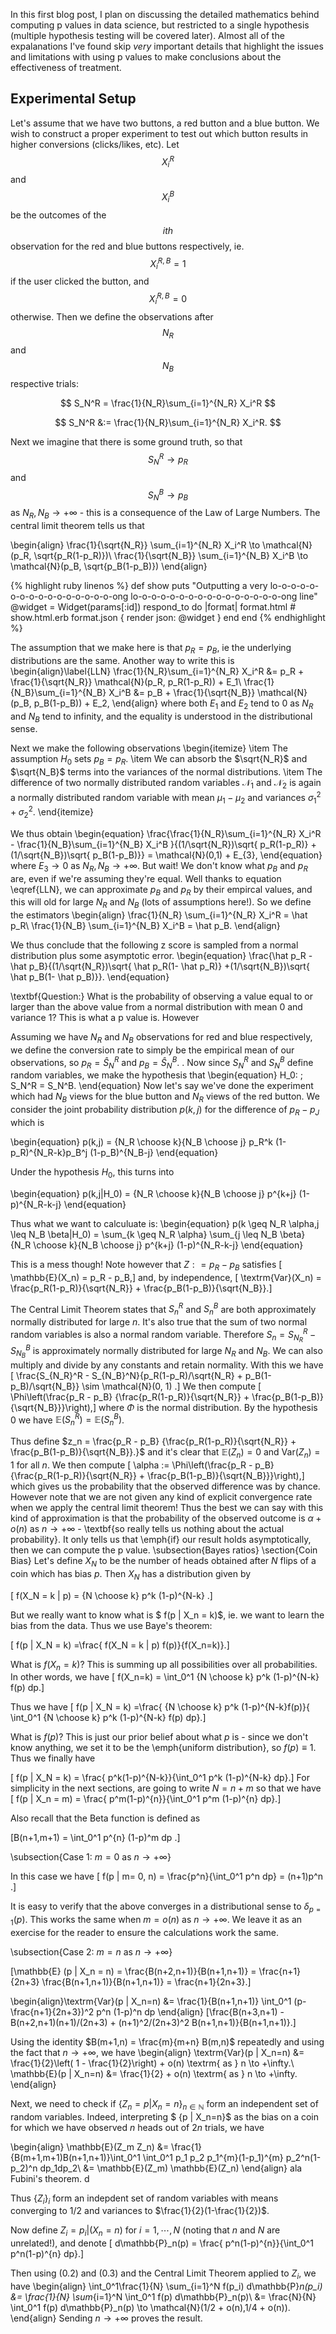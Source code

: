In this first blog post, I plan on discussing the detailed mathematics behind computing p values in data science, but restricted to a single hypothesis (multiple hypothesis testing will be covered later). Almost all of the expalanations I've found skip *very* important details that highlight the issues and limitations with using p values to make conclusions about the effectiveness of treatment.

## Experimental Setup

Let's assume that we have two buttons, a red button and a blue button. We wish to construct a proper experiment to test out which button results in higher conversions (clicks/likes, etc). Let $$X_i^R$$ and $$X_i^B$$ be the outcomes
of the $$ith$$ observation for the red and blue buttons respectively, ie. $$X_i^{R,B} = 1$$ if the user clicked the button, and $$X_i^{R,B} = 0$$ otherwise.  Then we define the observations after $$N_R$$ and $$N_B$$ respective trials:

$$
S_N^R = \frac{1}{N_R}\sum_{i=1}^{N_R} X_i^R
$$

$$
S_N^R &:= \frac{1}{N_R}\sum_{i=1}^{N_R} X_i^R.
$$

Next we imagine that there is some ground truth, so that $$S_N^R \to p_R$$ and $$S_N^B \to p_B$$ as $N_R,N_B \to +\infty$ - this is a consequence of the Law of Large Numbers. The central limit theorem tells us that

\begin{align}
\frac{1}{\sqrt{N_R}} \sum_{i=1}^{N_R} X_i^R \to \mathcal{N}(p_R, \sqrt{p_R(1-p_R)})\\
\frac{1}{\sqrt{N_B}} \sum_{i=1}^{N_B} X_i^B \to \mathcal{N}(p_B, \sqrt{p_B(1-p_B)})
\end{align}

{% highlight ruby linenos %}
def show
  puts "Outputting a very lo-o-o-o-o-o-o-o-o-o-o-o-o-o-o-o-ong lo-o-o-o-o-o-o-o-o-o-o-o-o-o-o-o-ong line"
  @widget = Widget(params[:id])
  respond_to do |format|
    format.html # show.html.erb
    format.json { render json: @widget }
  end
end
{% endhighlight %}



The assumption that we make here is that $p_R = p_B$, ie the underlying distributions are the same. Another way to write this is 
\begin{align}\label{LLN}
\frac{1}{N_R}\sum_{i=1}^{N_R} X_i^R &= p_R + \frac{1}{\sqrt{N_R}} \mathcal{N}(p_R, p_R(1-p_R)) + E_1\\
\frac{1}{N_B}\sum_{i=1}^{N_B} X_i^B &= p_B + \frac{1}{\sqrt{N_B}} \mathcal{N}(p_B, p_B(1-p_B)) + E_2,
\end{align}
where both $E_1$ and $E_2$ tend to $0$ as $N_R$ and $N_B$ tend to infinity, and the equality is understood in the distributional sense. 

Next we make the following observations
\begin{itemize}
\item The assumption $H_0$ sets $p_B = p_R$. 
\item We can absorb the $\sqrt{N_R}$ and $\sqrt{N_B}$ terms into the variances of the normal distributions. 
\item The difference of two normally distributed random variables $\mathcal{N}_1$ and $\mathcal{N}_2$ is again a normally distributed random variable with mean $\mu_1 - \mu_2$ and variances $\sigma_1^2 + \sigma_2^2$. 
\end{itemize}

We thus obtain
\begin{equation}
\frac{\frac{1}{N_R}\sum_{i=1}^{N_R} X_i^R - \frac{1}{N_B}\sum_{i=1}^{N_B} X_i^B }{(1/\sqrt{N_R})\sqrt{ p_R(1-p_R)} +(1/\sqrt{N_B})\sqrt{ p_B(1-p_B)}} = \mathcal{N}(0,1) + E_{3},
\end{equation}
where $E_3 \to 0$ as $N_R, N_B \to +\infty$.   But wait! We don't know what $p_B$ and $p_R$ are, even if we're assuming they're equal. Well thanks to equation \eqref{LLN}, we can approximate $p_B$ and $p_R$ by their empircal
values, and this will old for large $N_R$ and $N_B$ (lots of assumptions here!). So we define the estimators
\begin{align}
\frac{1}{N_R} \sum_{i=1}^{N_R} X_i^R  = \hat p_R\\
\frac{1}{N_B} \sum_{i=1}^{N_B} X_i^B = \hat p_B.
\end{align}

We thus conclude that the following z score is sampled from a normal distribution plus some asymptotic error. 
\begin{equation}
\frac{\hat p_R - \hat p_B}{(1/\sqrt{N_R})\sqrt{ \hat p_R(1- \hat p_R)} +(1/\sqrt{N_B})\sqrt{ \hat p_B(1- \hat p_B)}}.
\end{equation}

\textbf{Question:} What is the probability of observing a value equal to or larger than the above value from a normal distribution with mean 0 and variance 1? This is what a p value is. However




Assuming we have $N_R$ and $N_B$ observations for red and blue respectively, we define the conversion rate to simply be the empirical mean of our observations, so $p_R = \hat S_N^R$ and $p_B = \hat S_N^B$. 
. Now since $S_N^R$ and $S_N^B$ define random variables, we make the hypothesis that 
\begin{equation}
H_0: \; S_N^R = S_N^B.
\end{equation}
Now let's say we've done the experiment which had $N_B$ views for the blue button and $N_R$ views of the red button. We consider the joint probability distribution $p(k,j)$ for the difference of $p_R - p_J$ which is

\begin{equation}
p(k,j) = {N_R \choose k}{N_B \choose j} p_R^k (1-p_R)^{N_R-k}p_B^j (1-p_B)^{N_B-j}
\end{equation}

Under the hypothesis $H_0$, this turns into 

\begin{equation}
p(k,j|H_0) = {N_R \choose k}{N_B \choose j} p^{k+j} (1-p)^{N_R-k-j}
\end{equation}

Thus what we want to calculuate is:
\begin{equation}
p(k \geq N_R \alpha,j \leq N_B \beta|H_0) = \sum_{k \geq N_R \alpha} \sum_{j \leq N_B \beta} {N_R \choose k}{N_B \choose j} p^{k+j} (1-p)^{N_R-k-j}
\end{equation}

This is a mess though! Note however that $Z : = p_R - p_B$ satisfies
\[ \mathbb{E}(X_n) = p_R - p_B,\]
and, by independence, 
\[ \textrm{Var}(X_n) = \frac{p_R(1-p_R)}{\sqrt{N_R}} + \frac{p_B(1-p_B)}{\sqrt{N_B}}.\]

The Central Limit Theorem states that $S_n^R$  and $S_n^B$ are both approximately normally distributed for large $n$. It's also true that the sum of two normal random variables is also a normal random variable. Therefore $S_n=S_{N_R}^R - S_{N_B}^B$
is approximately normally distributed for large $N_R$ and $N_B$. We can also multiply and divide by any constants and retain normality. With this we have
\[ \frac{S_{N_R}^R - S_{N_B}^N}{p_R(1-p_R)/\sqrt{N_R} + p_B(1-p_B)/\sqrt{N_B}} \sim \mathcal{N}(0, 1) .\]
We then compute
\[ \Phi\left(\frac{p_R - p_B} {\frac{p_R(1-p_R)}{\sqrt{N_R}} + \frac{p_B(1-p_B)}{\sqrt{N_B}}}\right),\]
where $\Phi$ is the normal distribution. 
 By the hypothesis $0$ we have $\mathbb{E}(S_n^R) = \mathbb{E}(S_n^B)$. 

Thus define $z_n = \frac{p_R - p_B} {\frac{p_R(1-p_R)}{\sqrt{N_R}} + \frac{p_B(1-p_B)}{\sqrt{N_B}}.}$ and it's clear that $\mathbb{E}(Z_n) = 0$ and $\textrm{Var}(Z_n) = 1$ for all $n$. 
We then compute
\[ \alpha := \Phi\left(\frac{p_R - p_B} {\frac{p_R(1-p_R)}{\sqrt{N_R}} + \frac{p_B(1-p_B)}{\sqrt{N_B}}}\right),\]
which gives us the probability that the observed difference was by chance. However note that we are not given any kind of explicit convergence rate when we apply the central limit theorem! Thus the best we can say with this
kind of approximation is that the probability of the observed outcome is $\alpha + o(n)$ as $n \to +\infty$ - \textbf{so really tells us nothing about the actual probability}. It only tells us that \emph{if} our result holds asymptotically, then
we can compute the p value. 
\subsection{Bayes ratios}
\section{Coin Bias}
Let's define $X_{N}$ to be the number of heads obtained after $N$ flips of a coin which has bias $p$. Then $X_N$ has a distribution given by

\[ f(X_N = k | p)  = {N \choose k} p^k (1-p)^{N-k} .\]

But we really want to know what is $ f(p | X_n = k)$, ie. we want to learn the bias from the data. Thus we use Baye's theorem:

\[ f(p | X_N = k) =\frac{ f(X_N = k | p) f(p)}{f(X_n=k)}.\]

What is $f(X_n=k)$? This is summing up all possibilities over all probabilities. In other words, we have
\[ f(X_n=k) = \int_0^1 {N \choose k} p^k (1-p)^{N-k} f(p) dp.\]

Thus we have 
\[ f(p | X_N = k) =\frac{  {N \choose k} p^k (1-p)^{N-k}f(p)}{ \int_0^1 {N \choose k} p^k (1-p)^{N-k} f(p) dp}.\]

What is $f(p)$? This is just our prior belief about what $p$ is - since we don't know anything, we set it to be the \emph{uniform distribution}, so $f(p) \equiv 1$. Thus we finally have

\[ f(p | X_N = k) = \frac{ p^k(1-p)^{N-k}}{\int_0^1 p^k (1-p)^{N-k} dp}.\]
For simplicity in the next sections, are going to write $N = n + m$ so that we have
\[ f(p | X_n = m) = \frac{ p^m(1-p)^{n}}{\int_0^1 p^m (1-p)^{n} dp}.\]

Also recall that the Beta function is defined as 

\[B(n+1,m+1) = \int_0^1 p^{n} (1-p)^m dp .\]

\subsection{Case 1: $m = 0$ as  $n \to +\infty$}

In this case we have
\[ f(p | m= 0, n) = \frac{p^n}{\int_0^1 p^n dp} = (n+1)p^n .\]

It is easy to verify that the above converges in a distributional sense to $\delta_{p=1}(p)$. 
This works the same when $m = o(n)$ as $n \to +\infty$. We leave it as an exercise for the reader to ensure the calculations work the same. 

\subsection{Case 2: $m = n$ as  $n \to +\infty$}

\[\mathbb{E} (p | X_n = n) = \frac{B(n+2,n+1)}{B(n+1,n+1)} = \frac{n+1}{2n+3} \frac{B(n+1,n+1)}{B(n+1,n+1)} = \frac{n+1}{2n+3}.\]

\begin{align}\textrm{Var}(p | X_n=n) &= \frac{1}{B(n+1,n+1)} \int_0^1 (p- \frac{n+1}{2n+3})^2 p^n (1-p)^n dp
\end{align}
\[\frac{B(n+3,n+1) - B(n+2,n+1)(n+1)/(2n+3) + (n+1)^2/(2n+3)^2 B(n+1,n+1)}{B(n+1,n+1)}.\]

Using the identity $B(m+1,n) = \frac{m}{m+n} B(m,n)$ repeatedly and using the fact that $n \to + \infty$, we have 
\begin{align} \textrm{Var}(p | X_n=n) &= \frac{1}{2}\left( 1 - \frac{1}{2}\right) + o(n) \textrm{ as } n \to +\infty.\\
\mathbb{E}(p | X_n=n) &=  \frac{1}{2} +  o(n) \textrm{ as } n \to +\infty.
\end{align}

Next, we need to check if $\{Z_n = p | X_n=n\}_{n \in \mathbb{N}}$  form an independent set of random variables. Indeed, interpreting $ \{p | X_n=n\}$ as the bias on a coin for which we have observed $n$ heads out of $2n$ trials, we have

\begin{align} \mathbb{E}(Z_m Z_n) &= \frac{1}{B(m+1,m+1)B(n+1,n+1)}\int_0^1 \int_0^1 p_1 p_2 p_1^{m}(1-p_1)^{m} p_2^n(1-p_2)^n dp_1dp_2\\
&= \mathbb{E}(Z_m) \mathbb{E}(Z_n)
 \end{align}
ala Fubini's theorem. d

Thus $\{Z_i\}_{i}$ form an indepdent set of random variables with means converging to $1/2$ and variances to $\frac{1}{2}(1-\frac{1}{2})$. 


 
Now define $Z_i = p_i |( X_n = n)$ for $i = 1, \cdots, N$ (noting that $n$ and $N$ are unrelated!), and denote
\[ d\mathbb{P}_n(p) =  \frac{ p^n(1-p)^{n}}{\int_0^1 p^n(1-p)^{n} dp}.\]

Then using (0.2) and (0.3) and the Central Limit Theorem applied to $Z_i$, we have 
\begin{align}
\int_0^1\frac{1}{N} \sum_{i=1}^N  f(p_i) d\mathbb{P}_n(p_i) &=  \frac{1}{N} \sum_{i=1}^N \int_0^1 f(p) d\mathbb{P}_n(p)\\
&= \frac{N}{N} \int_0^1 f(p) d\mathbb{P}_n(p) \to \mathcal{N}(1/2 + o(n),1/4 + o(n)).
\end{align}
Sending $n \to +\infty$ proves the result. 

